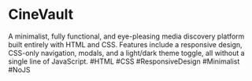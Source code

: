 # CineVault
A minimalist, fully functional, and eye-pleasing media discovery platform built entirely with HTML and CSS. Features include a responsive design, CSS-only navigation, modals, and a light/dark theme toggle, all without a single line of JavaScript.  #HTML #CSS #ResponsiveDesign #Minimalist #NoJS
